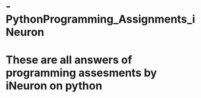 # -PythonProgramming_Assignments_iNeuron


# These are all answers of programming assesments by iNeuron on python
